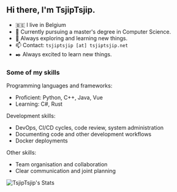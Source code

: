 ## Hi there, I'm TsjipTsjip.

- 🇧🇪 I live in Belgium
- 📖 Currently pursuing a master's degree in Computer Science.
- 🌱 Always exploring and learning new things.
- 📫 Contact: `tsjiptsjip [at] tsjiptsjip.net`
- ✒️ Always excited to learn new things.

### Some of my skills

Programming languages and frameworks:
- Proficient: Python, C++, Java, Vue
- Learning: C#, Rust

Development skills:
- DevOps, CI/CD cycles, code review, system administration
- Documenting code and other development workflows
- Docker deployments

Other skills:
- Team organisation and collaboration
- Clear communication and joint planning

![TsjipTsjip's Stats](https://github-readme-stats.vercel.app/api?username=TsjipTsjip&theme=dark&show_icons=true&hide_border=true&count_private=false)

<!--
**TsjipTsjip/TsjipTsjip** is a ✨ _special_ ✨ repository because its `README.md` (this file) appears on your GitHub profile.

Here are some ideas to get you started:

- 🔭 I’m currently working on ...
- 🌱 I’m currently learning ...
- 👯 I’m looking to collaborate on ...
- 🤔 I’m looking for help with ...
- 💬 Ask me about ...
- 📫 How to reach me: ...
- 😄 Pronouns: ...
- ⚡ Fun fact: ...
-->
